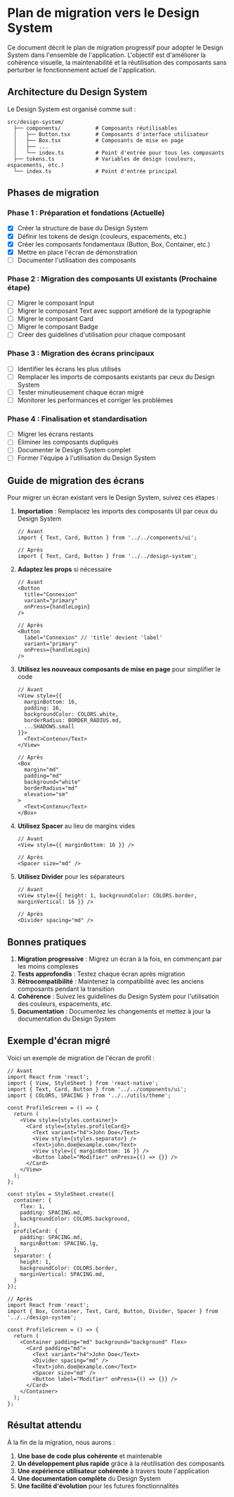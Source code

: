 # Plan de migration vers le Design System

Ce document décrit le plan de migration progressif pour adopter le Design System dans l'ensemble de l'application. L'objectif est d'améliorer la cohérence visuelle, la maintenabilité et la réutilisation des composants sans perturber le fonctionnement actuel de l'application.

## Architecture du Design System

Le Design System est organisé comme suit :

```
src/design-system/
  ├── components/           # Composants réutilisables
  │   ├── Button.tsx        # Composants d'interface utilisateur
  │   ├── Box.tsx           # Composants de mise en page
  │   ├── ...
  │   └── index.ts          # Point d'entrée pour tous les composants
  ├── tokens.ts             # Variables de design (couleurs, espacements, etc.)
  └── index.ts              # Point d'entrée principal
```

## Phases de migration

### Phase 1 : Préparation et fondations (Actuelle)

- [x] Créer la structure de base du Design System
- [x] Définir les tokens de design (couleurs, espacements, etc.)
- [x] Créer les composants fondamentaux (Button, Box, Container, etc.)
- [x] Mettre en place l'écran de démonstration
- [ ] Documenter l'utilisation des composants

### Phase 2 : Migration des composants UI existants (Prochaine étape)

- [ ] Migrer le composant Input
- [ ] Migrer le composant Text avec support amélioré de la typographie
- [ ] Migrer le composant Card
- [ ] Migrer le composant Badge
- [ ] Créer des guidelines d'utilisation pour chaque composant

### Phase 3 : Migration des écrans principaux

- [ ] Identifier les écrans les plus utilisés
- [ ] Remplacer les imports de composants existants par ceux du Design System
- [ ] Tester minutieusement chaque écran migré
- [ ] Monitorer les performances et corriger les problèmes

### Phase 4 : Finalisation et standardisation

- [ ] Migrer les écrans restants
- [ ] Éliminer les composants dupliqués
- [ ] Documenter le Design System complet
- [ ] Former l'équipe à l'utilisation du Design System

## Guide de migration des écrans

Pour migrer un écran existant vers le Design System, suivez ces étapes :

1. **Importation** : Remplacez les imports des composants UI par ceux du Design System

   ```tsx
   // Avant
   import { Text, Card, Button } from '../../components/ui';
   
   // Après
   import { Text, Card, Button } from '../../design-system';
   ```

2. **Adaptez les props** si nécessaire
   
   ```tsx
   // Avant
   <Button 
     title="Connexion" 
     variant="primary" 
     onPress={handleLogin} 
   />
   
   // Après
   <Button 
     label="Connexion" // 'title' devient 'label'
     variant="primary" 
     onPress={handleLogin} 
   />
   ```

3. **Utilisez les nouveaux composants de mise en page** pour simplifier le code
   
   ```tsx
   // Avant
   <View style={{ 
     marginBottom: 16, 
     padding: 16, 
     backgroundColor: COLORS.white,
     borderRadius: BORDER_RADIUS.md,
     ...SHADOWS.small
   }}>
     <Text>Contenu</Text>
   </View>
   
   // Après
   <Box 
     margin="md" 
     padding="md" 
     background="white" 
     borderRadius="md" 
     elevation="sm"
   >
     <Text>Contenu</Text>
   </Box>
   ```

4. **Utilisez Spacer** au lieu de margins vides
   
   ```tsx
   // Avant
   <View style={{ marginBottom: 16 }} />
   
   // Après
   <Spacer size="md" />
   ```

5. **Utilisez Divider** pour les séparateurs
   
   ```tsx
   // Avant
   <View style={{ height: 1, backgroundColor: COLORS.border, marginVertical: 16 }} />
   
   // Après
   <Divider spacing="md" />
   ```

## Bonnes pratiques

1. **Migration progressive** : Migrez un écran à la fois, en commençant par les moins complexes
2. **Tests approfondis** : Testez chaque écran après migration
3. **Rétrocompatibilité** : Maintenez la compatibilité avec les anciens composants pendant la transition
4. **Cohérence** : Suivez les guidelines du Design System pour l'utilisation des couleurs, espacements, etc.
5. **Documentation** : Documentez les changements et mettez à jour la documentation du Design System

## Exemple d'écran migré

Voici un exemple de migration de l'écran de profil :

```tsx
// Avant
import React from 'react';
import { View, StyleSheet } from 'react-native';
import { Text, Card, Button } from '../../components/ui';
import { COLORS, SPACING } from '../../utils/theme';

const ProfileScreen = () => {
  return (
    <View style={styles.container}>
      <Card style={styles.profileCard}>
        <Text variant="h4">John Doe</Text>
        <View style={styles.separator} />
        <Text>john.doe@example.com</Text>
        <View style={{ marginBottom: 16 }} />
        <Button label="Modifier" onPress={() => {}} />
      </Card>
    </View>
  );
};

const styles = StyleSheet.create({
  container: {
    flex: 1,
    padding: SPACING.md,
    backgroundColor: COLORS.background,
  },
  profileCard: {
    padding: SPACING.md,
    marginBottom: SPACING.lg,
  },
  separator: {
    height: 1,
    backgroundColor: COLORS.border,
    marginVertical: SPACING.md,
  }
});

// Après
import React from 'react';
import { Box, Container, Text, Card, Button, Divider, Spacer } from '../../design-system';

const ProfileScreen = () => {
  return (
    <Container padding="md" background="background" flex>
      <Card padding="md">
        <Text variant="h4">John Doe</Text>
        <Divider spacing="md" />
        <Text>john.doe@example.com</Text>
        <Spacer size="md" />
        <Button label="Modifier" onPress={() => {}} />
      </Card>
    </Container>
  );
};
```

## Résultat attendu

À la fin de la migration, nous aurons :

1. **Une base de code plus cohérente** et maintenable
2. **Un développement plus rapide** grâce à la réutilisation des composants
3. **Une expérience utilisateur cohérente** à travers toute l'application
4. **Une documentation complète** du Design System
5. **Une facilité d'évolution** pour les futures fonctionnalités